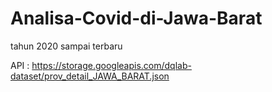 # Analisa-Covid-di-Jawa-Barat
tahun 2020 sampai terbaru

API : https://storage.googleapis.com/dqlab-dataset/prov_detail_JAWA_BARAT.json

